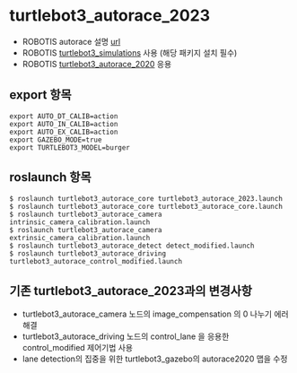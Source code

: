 # turtlebot3_autorace_2023
- ROBOTIS autorace 설명 [url](https://emanual.robotis.com/docs/en/platform/turtlebot3/autonomous_driving/#autonomous-driving)
- ROBOTIS [turtlebot3_simulations](https://github.com/ROBOTIS-GIT/turtlebot3_simulations) 사용 (해당 패키지 설치 필수)
- ROBOTIS [turtlebot3_autorace_2020](https://github.com/ROBOTIS-GIT/turtlebot3_autorace_2020) 응용

## export 항목
```
export AUTO_DT_CALIB=action
export AUTO_IN_CALIB=action
export AUTO_EX_CALIB=action
export GAZEBO_MODE=true
export TURTLEBOT3_MODEL=burger
```

## roslaunch 항목
```
$ roslaunch turtlebot3_autorace_core turtlebot3_autorace_2023.launch
$ roslaunch turtlebot3_autorace_core turtlebot3_autorace_core.launch
$ roslaunch turtlebot3_autorace_camera intrinsic_camera_calibration.launch
$ roslaunch turtlebot3_autorace_camera extrinsic_camera_calibration.launch
$ roslaunch turtlebot3_autorace_detect detect_modified.launch
$ roslaunch turtlebot3_autorace_driving turtlebot3_autorace_control_modified.launch
```

## 기존 turtlebot3_autorace_2023과의 변경사항
 - turtlebot3_autorace_camera 노드의 image_compensation 의 0 나누기 에러 해결
 - turtlebot3_autorace_driving 노드의 control_lane 을 응용한 control_modified 제어기법 사용
 - lane detection의 집중을 위한 turtlebot3_gazebo의 autorace2020 맵을 수정
